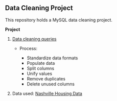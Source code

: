 ## Data Cleaning Project

This repository holds a MySQL data cleaning project.

**Project**

1. [Data cleaning queries](https://github.com/artem-kov/DataCleaning/blob/main/data_cleaning.sql) 

    * Process:
      
      * Standardize data formats
      * Populate data
      * Split columns 
      * Unify values
      * Remove duplicates
      * Delete unused columns

2. Data used: [Nashville Housing Data](https://www.kaggle.com/tmthyjames/nashville-housing-data)

